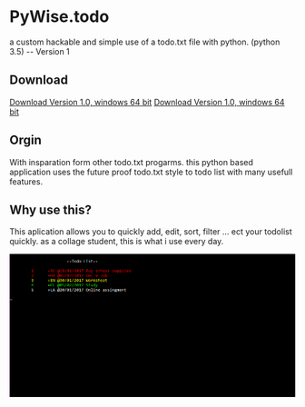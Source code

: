 # PyWise.todo
a custom hackable and simple use of a todo.txt file with python. (python 3.5) -- Version 1

## Download
[Download Version 1.0, windows 64 bit](https://drive.google.com/drive/folders/0B_rNg28pLcCvbW0zRUItS25pNlU?usp=sharing)
[Download Version 1.0, windows 64 bit](https://drive.google.com/uc?export=download&id=0B_rNg28pLcCvbW0zRUItS25pNlU?)

## Orgin
With insparation form other todo.txt progarms. this python based application uses the future proof todo.txt style to todo list with many usefull features. 

## Why use this?
This aplication allows you to quickly add, edit, sort, filter ... ect your todolist quickly. as a collage student, this is what i use every day. 

![alt tag](https://github.com/samuellando/PyWise.todo/blob/master/Capture.PNG)
